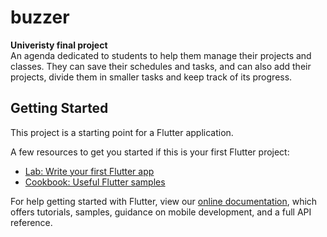 # buzzer
**Univeristy final project**  
An agenda dedicated to students to help them manage their projects and classes. They can save their schedules and tasks, and can also add their projects, divide them in smaller tasks and keep track of its progress.

## Getting Started

This project is a starting point for a Flutter application.

A few resources to get you started if this is your first Flutter project:

- [Lab: Write your first Flutter app](https://flutter.dev/docs/get-started/codelab)
- [Cookbook: Useful Flutter samples](https://flutter.dev/docs/cookbook)

For help getting started with Flutter, view our
[online documentation](https://flutter.dev/docs), which offers tutorials,
samples, guidance on mobile development, and a full API reference.

